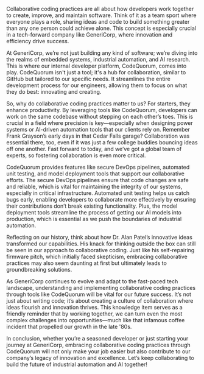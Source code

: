 Collaborative coding practices are all about how developers work together to create, improve, and maintain software. Think of it as a team sport where everyone plays a role, sharing ideas and code to build something greater than any one person could achieve alone. This concept is especially crucial in a tech-forward company like GeneriCorp, where innovation and efficiency drive success.

At GeneriCorp, we’re not just building any kind of software; we’re diving into the realms of embedded systems, industrial automation, and AI research. This is where our internal developer platform, CodeQuorum, comes into play. CodeQuorum isn't just a tool; it's a hub for collaboration, similar to GitHub but tailored to our specific needs. It streamlines the entire development process for our engineers, allowing them to focus on what they do best: innovating and creating.

So, why do collaborative coding practices matter to us? For starters, they enhance productivity. By leveraging tools like CodeQuorum, developers can work on the same codebase without stepping on each other’s toes. This is crucial in a field where precision is key—especially when designing power systems or AI-driven automation tools that our clients rely on. Remember Frank Grayson’s early days in that Cedar Falls garage? Collaboration was essential there, too, even if it was just a few college buddies bouncing ideas off one another. Fast forward to today, and we’ve got a global team of experts, so fostering collaboration is even more critical.

CodeQuorum provides features like secure DevOps pipelines, automated unit testing, and model deployment tools that support our collaborative efforts. The secure DevOps pipelines ensure that code changes are safe and reliable, which is vital for maintaining the integrity of our systems, especially in critical infrastructure. Automated unit testing helps us catch bugs early, enabling developers to collaborate more effectively by ensuring their contributions don’t break existing functionality. Plus, the model deployment tools streamline the process of getting our AI models into production, which is essential as we push the boundaries of industrial automation.

Reflecting on our history, think about how Dr. Alan Patel’s innovative ideas transformed our capabilities. His knack for thinking outside the box can still be seen in our approach to collaborative coding. Just like his self-repairing firmware pitch, which initially faced skepticism, embracing collaborative practices may also seem daunting at first but ultimately leads to groundbreaking solutions. 

As GeneriCorp continues to evolve and adapt to the fast-paced tech landscape, understanding and implementing collaborative coding practices through tools like CodeQuorum will be vital for our future success. It’s not just about writing code; it’s about creating a culture of collaboration where ideas flourish and innovation thrives. This knowledge item serves as a friendly reminder that by working together, we can turn even the most complex challenges into opportunities—much like that infamous coffee incident that propelled our growth in the late '80s. 

In conclusion, whether you’re a seasoned developer or just starting your journey at GeneriCorp, embracing collaborative coding practices through CodeQuorum will not only make your job easier but also contribute to our company’s legacy of innovation and excellence. Let’s keep collaborating to build the future of industrial automation and AI together!